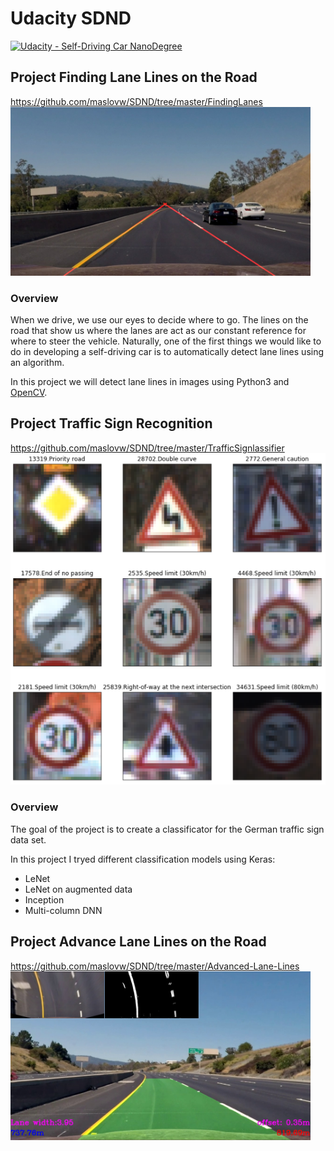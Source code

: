 # Udacity SDND
[![Udacity - Self-Driving Car NanoDegree](https://s3.amazonaws.com/udacity-sdc/github/shield-carnd.svg)](http://www.udacity.com/drive)

## Project **Finding Lane Lines on the Road** 
https://github.com/maslovw/SDND/tree/master/FindingLanes
<img src="FindingLanes/test_images_output/challenge01.jpg" width="480" alt="Combined Image" />
### Overview
When we drive, we use our eyes to decide where to go. 
The lines on the road that show us where the lanes are act as our constant 
reference for where to steer the vehicle. 
Naturally, one of the first things we would like to do in developing a 
self-driving car is to automatically detect lane lines using an algorithm.

In this project we will detect lane lines in images using Python3 and [OpenCV](http://opencv.org/).

## Project **Traffic Sign Recognition**
https://github.com/maslovw/SDND/tree/master/TrafficSignlassifier
<img src = "https://github.com/maslovw/SDND/blob/master/TrafficSignlassifier/misc/training_set_visualisation.png" alt="training set" />
### Overview
The goal of the project is to create a classificator for the German traffic sign data set.

In this project I tryed different classification models using Keras:
* LeNet
* LeNet on augmented data
* Inception
* Multi-column DNN

## Project **Advance Lane Lines on the Road** 
https://github.com/maslovw/SDND/tree/master/Advanced-Lane-Lines
<img src="Advanced-Lane-Lines/output_images/img4.jpg" width="480" alt="Combined Image" />
